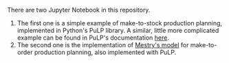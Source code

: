 There are two Jupyter Notebook in this repository.
1) The first one is a simple example of make-to-stock production planning, implemented in Python's PuLP library.
A similar, little more complicated example can be found in PuLP's documentation [here](https://coin-or.github.io/pulp/CaseStudies/a_two_stage_production_planning_problem.html).
2) The second one is the implementation of [Mestry's model](https://core.ac.uk/download/pdf/46950381.pdf) for make-to-order production planning, also implemented with PuLP.
